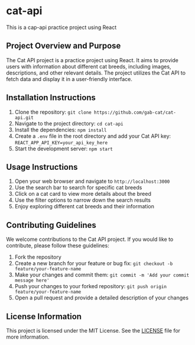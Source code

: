 # cat-api
This is a cap-api practice project using React

## Project Overview and Purpose
The Cat API project is a practice project using React. It aims to provide users with information about different cat breeds, including images, descriptions, and other relevant details. The project utilizes the Cat API to fetch data and display it in a user-friendly interface.

## Installation Instructions
1. Clone the repository: `git clone https://github.com/gab-cat/cat-api.git`
2. Navigate to the project directory: `cd cat-api`
3. Install the dependencies: `npm install`
4. Create a `.env` file in the root directory and add your Cat API key: `REACT_APP_API_KEY=your_api_key_here`
5. Start the development server: `npm start`

## Usage Instructions
1. Open your web browser and navigate to `http://localhost:3000`
2. Use the search bar to search for specific cat breeds
3. Click on a cat card to view more details about the breed
4. Use the filter options to narrow down the search results
5. Enjoy exploring different cat breeds and their information

## Contributing Guidelines
We welcome contributions to the Cat API project. If you would like to contribute, please follow these guidelines:
1. Fork the repository
2. Create a new branch for your feature or bug fix: `git checkout -b feature/your-feature-name`
3. Make your changes and commit them: `git commit -m 'Add your commit message here'`
4. Push your changes to your forked repository: `git push origin feature/your-feature-name`
5. Open a pull request and provide a detailed description of your changes

## License Information
This project is licensed under the MIT License. See the [LICENSE](LICENSE) file for more information.
